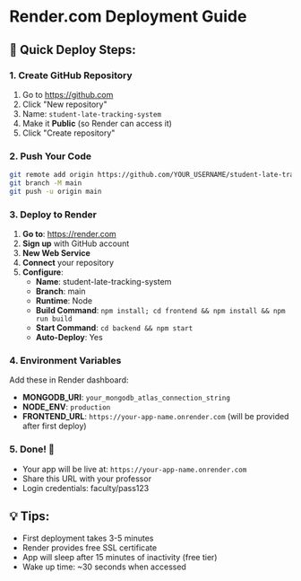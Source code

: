 # Render.com Deployment Guide

## 🚀 Quick Deploy Steps:

### 1. Create GitHub Repository
1. Go to https://github.com
2. Click "New repository"
3. Name: `student-late-tracking-system`
4. Make it **Public** (so Render can access it)
5. Click "Create repository"

### 2. Push Your Code
```bash
git remote add origin https://github.com/YOUR_USERNAME/student-late-tracking-system.git
git branch -M main
git push -u origin main
```

### 3. Deploy to Render
1. **Go to**: https://render.com
2. **Sign up** with GitHub account
3. **New Web Service**
4. **Connect** your repository
5. **Configure**:
   - **Name**: student-late-tracking-system
   - **Branch**: main
   - **Runtime**: Node
   - **Build Command**: `npm install; cd frontend && npm install && npm run build`
   - **Start Command**: `cd backend && npm start`
   - **Auto-Deploy**: Yes

### 4. Environment Variables
Add these in Render dashboard:
- **MONGODB_URI**: `your_mongodb_atlas_connection_string`
- **NODE_ENV**: `production`
- **FRONTEND_URL**: `https://your-app-name.onrender.com` (will be provided after first deploy)

### 5. Done! 🎉
- Your app will be live at: `https://your-app-name.onrender.com`
- Share this URL with your professor
- Login credentials: faculty/pass123

## 💡 Tips:
- First deployment takes 3-5 minutes
- Render provides free SSL certificate
- App will sleep after 15 minutes of inactivity (free tier)
- Wake up time: ~30 seconds when accessed